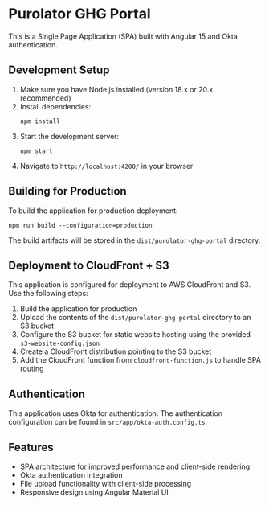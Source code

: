 # Purolator GHG Portal

This is a Single Page Application (SPA) built with Angular 15 and Okta authentication.

## Development Setup

1. Make sure you have Node.js installed (version 18.x or 20.x recommended)
2. Install dependencies:
   ```
   npm install
   ```
3. Start the development server:
   ```
   npm start
   ```
4. Navigate to `http://localhost:4200/` in your browser

## Building for Production

To build the application for production deployment:

```
npm run build --configuration=production
```

The build artifacts will be stored in the `dist/purolator-ghg-portal` directory.

## Deployment to CloudFront + S3

This application is configured for deployment to AWS CloudFront and S3. Use the following steps:

1. Build the application for production
2. Upload the contents of the `dist/purolator-ghg-portal` directory to an S3 bucket
3. Configure the S3 bucket for static website hosting using the provided `s3-website-config.json`
4. Create a CloudFront distribution pointing to the S3 bucket
5. Add the CloudFront function from `cloudfront-function.js` to handle SPA routing

## Authentication

This application uses Okta for authentication. The authentication configuration can be found in `src/app/okta-auth.config.ts`.

## Features

- SPA architecture for improved performance and client-side rendering
- Okta authentication integration
- File upload functionality with client-side processing
- Responsive design using Angular Material UI
